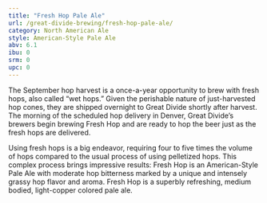 ```yaml
---
title: "Fresh Hop Pale Ale"
url: /great-divide-brewing/fresh-hop-pale-ale/
category: North American Ale
style: American-Style Pale Ale
abv: 6.1
ibu: 0
srm: 0
upc: 0
---
```

The September hop harvest is a once-a-year opportunity to brew with fresh hops, also called “wet hops.” Given the perishable nature of just-harvested hop cones, they are shipped overnight to Great Divide shortly after harvest. The morning of the scheduled hop delivery in Denver, Great Divide’s brewers begin brewing Fresh Hop and are ready to hop the beer just as the fresh hops are delivered.

Using fresh hops is a big endeavor, requiring four to five times the volume of hops compared to the usual process of using pelletized hops. This complex process brings impressive results: Fresh Hop is an American-Style Pale Ale with moderate hop bitterness marked by a unique and intensely grassy hop flavor and aroma. Fresh Hop is a superbly refreshing, medium bodied, light-copper colored pale ale.

